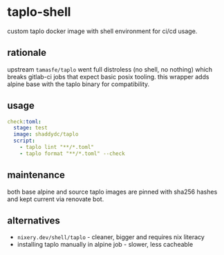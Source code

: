 # taplo-shell

custom taplo docker image with shell environment for ci/cd usage.

## rationale

upstream `tamasfe/taplo` went full distroless (no shell, no nothing) which breaks gitlab-ci jobs that expect basic posix tooling. this wrapper adds alpine base with the taplo binary for compatibility.

## usage

```yml
check:toml:
  stage: test
  image: shaddydc/taplo
  script:
    - taplo lint "**/*.toml"
    - taplo format "**/*.toml" --check
```

## maintenance

both base alpine and source taplo images are pinned with sha256 hashes and kept current via renovate bot.

## alternatives

- `nixery.dev/shell/taplo` - cleaner, bigger and requires nix literacy
- installing taplo manually in alpine job - slower, less cacheable
